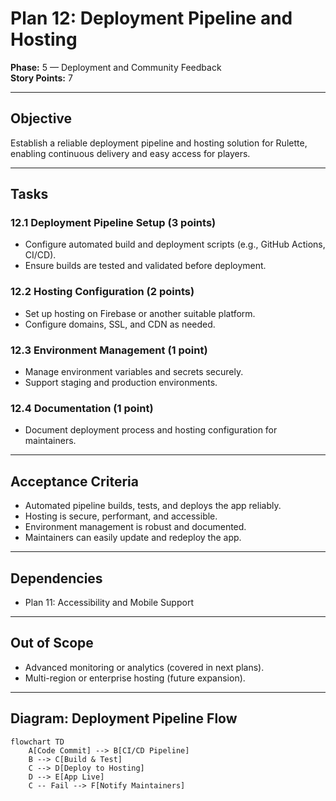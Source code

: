 # Plan 12: Deployment Pipeline and Hosting

**Phase:** 5 — Deployment and Community Feedback  
**Story Points:** 7

---

## Objective

Establish a reliable deployment pipeline and hosting solution for Rulette, enabling continuous delivery and easy access for players.

---

## Tasks

### 12.1 Deployment Pipeline Setup (3 points)
- Configure automated build and deployment scripts (e.g., GitHub Actions, CI/CD).
- Ensure builds are tested and validated before deployment.

### 12.2 Hosting Configuration (2 points)
- Set up hosting on Firebase or another suitable platform.
- Configure domains, SSL, and CDN as needed.

### 12.3 Environment Management (1 point)
- Manage environment variables and secrets securely.
- Support staging and production environments.

### 12.4 Documentation (1 point)
- Document deployment process and hosting configuration for maintainers.

---

## Acceptance Criteria

- Automated pipeline builds, tests, and deploys the app reliably.
- Hosting is secure, performant, and accessible.
- Environment management is robust and documented.
- Maintainers can easily update and redeploy the app.

---

## Dependencies

- Plan 11: Accessibility and Mobile Support

---

## Out of Scope

- Advanced monitoring or analytics (covered in next plans).
- Multi-region or enterprise hosting (future expansion).

---

## Diagram: Deployment Pipeline Flow

```mermaid
flowchart TD
    A[Code Commit] --> B[CI/CD Pipeline]
    B --> C[Build & Test]
    C --> D[Deploy to Hosting]
    D --> E[App Live]
    C -- Fail --> F[Notify Maintainers]